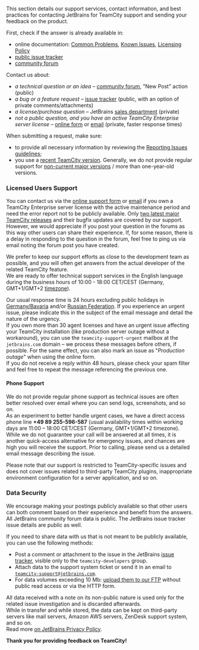 [//]: # (title: Feedback)
[//]: # (auxiliary-id: Feedback)

This section details our support services, contact information, and best practices for contacting JetBrains for TeamCity support and sending your feedback on the product.

First, check if the answer is already available in:
* online documentation: [Common Problems](common-problems.md), [Known Issues](known-issues.md), [Licensing Policy](licensing-policy.md)
* [public issue tracker](https://youtrack.jetbrains.com/issues/TW)
* [community forum](http://jb.gg/teamcity-forum)

Contact us about:
* _a technical question or an idea_ – [community forum](http://jb.gg/teamcity-forum), "New Post" action (public)
* _a bug or a feature request_ – [issue tracker](https://youtrack.jetbrains.com/issues/TW) (public, with an option of private comments/attachments)
* _a license/purchase question_ – JetBrains [sales department](http://www.jetbrains.com/company/contacts/#contactSales) (private)
* _not a public question, and you have an active TeamCity Enterprise server license_ – [online form](https://teamcity-support.jetbrains.com/hc/en-us/requests/new?ticket_form_id=66621) or [email](mailto:teamcity-support@jetbrains.com?body=Affected%20TeamCity%20version:%20%3Cversion%20and%20build%20number%3E) (private, faster response times)

When submitting a request, make sure:
* to provide all necessary information by reviewing the [Reporting Issues guidelines](reporting-issues.md#Best+Practices+When+Reporting+Issues);
* you use a [recent TeamCity version](https://confluence.jetbrains.com/display/TW/Previous+Releases+Downloads). Generally, we do not provide regular support for [non-current major versions](how-to.md#TeamCity+Release+Cycle) / more than one-year-old versions.

### Licensed Users Support

You can contact us via the [online support form](https://teamcity-support.jetbrains.com/hc/en-us/requests/new?ticket_form_id=66621) or [email](mailto:teamcity-support@jetbrains.com?body=Affected%20TeamCity%20version:%20%3Cversion%20and%20build%20number%3E) if you own a TeamCity Enterprise server license with the active maintenance period and need the error report not to be publicly available. Only [two latest major TeamCity releases](how-to.md#TeamCity+Release+Cycle) and their bugfix updates are covered by our support.   
However, we would appreciate if you post your question in the forums as this way other users can share their experience. If, for some reason, there is a delay in responding to the question in the forum, feel free to ping us via email noting the forum post you have created.

We prefer to keep our support efforts as close to the development team as possible, and you will often get answers from the actual developer of the related TeamCity feature.   
We are ready to offer technical support services in the English language during the business hours of 10:00 - 18:00 CET/CEST (Germany, GMT+1/GMT+2 [timezone](http://timeanddate.com/worldclock/city.html?n=168)).

Our usual response time is 24 hours excluding public holidays in [Germany/Bavaria](https://publicholidays.de/bavaria/) and/or [Russian Federation](http://www.timeanddate.com/holidays/russia/). If you experience an urgent issue, please indicate this in the subject of the email message and detail the nature of the urgency.   
If you own more than 30 agent licenses and have an urgent issue affecting your TeamCity installation (like production server outage without a workaround), you can use the `teamcity-support-urgent` mailbox at the `jetbrains.com` domain – we process these messages before others, if possible. For the same effect, you can also mark an issue as "_Production outage_" when using the online form.   
If you do not receive a reply within 48 hours, please check your spam filter and feel free to repeat the message referencing the previous one. 

#### Phone Support

We do not provide regular phone support as technical issues are often better resolved over email where you can send logs, screenshots, and so on.   
As an experiment to better handle urgent cases, we have a direct access phone line __+49 89 255-596-587__ (usual availability times within working days are 11:00 – 18:00 CET/CEST (Germany, GMT+1/GMT+2 timezone). While we do not guarantee your call will be answered at all times, it is another quick-access alternative for emergency issues, and chances are high you will receive the support. Prior to calling, please send us a detailed email message describing the issue.

Please note that our support is restricted to TeamCity-specific issues and does not cover issues related to third-party TeamCity plugins, inappropriate environment configuration for a server application, and so on.

### Data Security

We encourage making your postings publicly available so that other users can both comment based on their experience and benefit from the answers.   
All JetBrains community forum data is public. The JetBrains issue tracker issue details are public as well.

If you need to share data with us that is not meant to be publicly available, you can use the following methods:
* Post a comment or attachment to the issue in the JetBrains [issue tracker](https://youtrack.jetbrains.com/issues/TW), visible only to the `teamcity-developers` group.
* Attach data to the support system ticket or send it in an email to [`teamcity-support@jetbrains.com`](mailto:teamcity-support@jetbrains.com).
* For data volumes exceeding 10 Mb: [upload them to our FTP](reporting-issues.md#Uploading+Large+Data+Archives) without public read access or via the HTTP form.

All data received with a note on its non-public nature is used only for the related issue investigation and is discarded afterwards.   
While in transfer and while stored, the data can be kept on third-party servers like mail servers, Amazon AWS servers, ZenDesk support system, and so on.   
Read more [on JetBrains Privacy Policy](https://www.jetbrains.com/company/privacy.html).

__Thank you for providing feedback on TeamCity!__
